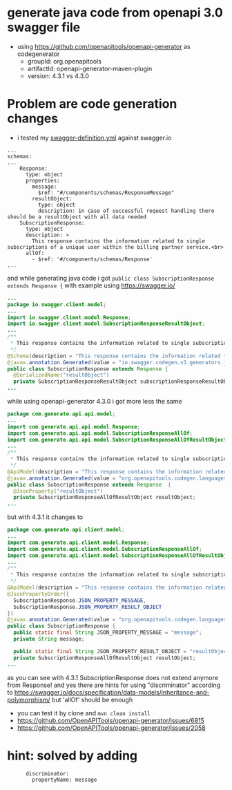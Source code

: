 # generate java code from openapi 3.0 swagger file
* using https://github.com/openapitools/openapi-generator as codegenerator
  * groupId: org.openapitools
  * artifactId: openapi-generator-maven-plugin
  * version: 4.3.1 vs 4.3.0 

# Problem are code generation changes

* i tested my [swagger-definition.yml](src/main/resources/billing_partner_service_api_v3.yaml) against swagger.io

```
...
schemas:
...
    Response:
      type: object
      properties:
        message:
          $ref: "#/components/schemas/ResponseMessage"
        resultObject:
          type: object
          description: in case of successful request handling there should be a resultObject with all data needed
    SubscriptionResponse:
      type: object
      description: >
        This response contains the information related to single subscriptions of a unique user within the billing partner service.<br>
      allOf:
        - $ref: '#/components/schemas/Response'
...
```
and while generating java code i got `public class SubscriptionResponse extends Response {` with example using https://swagger.io/

```java
...
package io.swagger.client.model;
...
import io.swagger.client.model.Response;
import io.swagger.client.model.SubscriptionResponseResultObject;
...
/**
 * This response contains the information related to single subscriptions of a unique user within the billing partner service.&lt;br&gt; 
 */
@Schema(description = "This response contains the information related to single subscriptions of a unique user within the billing partner service.<br> ")
@javax.annotation.Generated(value = "io.swagger.codegen.v3.generators.java.JavaClientCodegen", date = "2020-08-19T13:47:35.087Z[GMT]")
public class SubscriptionResponse extends Response {
  @SerializedName("resultObject")
  private SubscriptionResponseResultObject subscriptionResponseResultObject = null;
...
```

while using openapi-generator 4.3.0 i got more less the same
```java
package com.generate.api.api.model;
...
import com.generate.api.api.model.Response;
import com.generate.api.api.model.SubscriptionResponseAllOf;
import com.generate.api.api.model.SubscriptionResponseAllOfResultObject;
...
/**
 * This response contains the information related to single subscriptions of a unique user within the billing partner service.&lt;br&gt; 
 */
@ApiModel(description = "This response contains the information related to single subscriptions of a unique user within the billing partner service.<br> ")
@javax.annotation.Generated(value = "org.openapitools.codegen.languages.SpringCodegen", date = "2020-08-19T18:05:39.954+02:00[Europe/Berlin]")
public class SubscriptionResponse extends Response  {
  @JsonProperty("resultObject")
  private SubscriptionResponseAllOfResultObject resultObject;
...
```

but with 4.3.1 it changes to 
```java
package com.generate.api.client.model;
...
import com.generate.api.client.model.Response;
import com.generate.api.client.model.SubscriptionResponseAllOf;
import com.generate.api.client.model.SubscriptionResponseAllOfResultObject;
...
/**
 * This response contains the information related to single subscriptions of a unique user within the billing partner service.&lt;br&gt; 
 */
@ApiModel(description = "This response contains the information related to single subscriptions of a unique user within the billing partner service.<br> ")
@JsonPropertyOrder({
  SubscriptionResponse.JSON_PROPERTY_MESSAGE,
  SubscriptionResponse.JSON_PROPERTY_RESULT_OBJECT
})
@javax.annotation.Generated(value = "org.openapitools.codegen.languages.JavaClientCodegen", date = "2020-08-19T18:17:34.758665+02:00[Europe/Berlin]")
public class SubscriptionResponse {
  public static final String JSON_PROPERTY_MESSAGE = "message";
  private String message;

  public static final String JSON_PROPERTY_RESULT_OBJECT = "resultObject";
  private SubscriptionResponseAllOfResultObject resultObject;
...
```

as you can see with 4.3.1 SubscriptionResponse does not extend anymore from Response!
and yes there are hints for using "discriminator" according to https://swagger.io/docs/specification/data-models/inheritance-and-polymorphism/
but 'allOf' should be enough

* you can test it by clone and `mvn clean install`
* https://github.com/OpenAPITools/openapi-generator/issues/6815
* https://github.com/OpenAPITools/openapi-generator/issues/2058


# hint: solved by adding 

```
      discriminator:
        propertyName: message
```
        
        